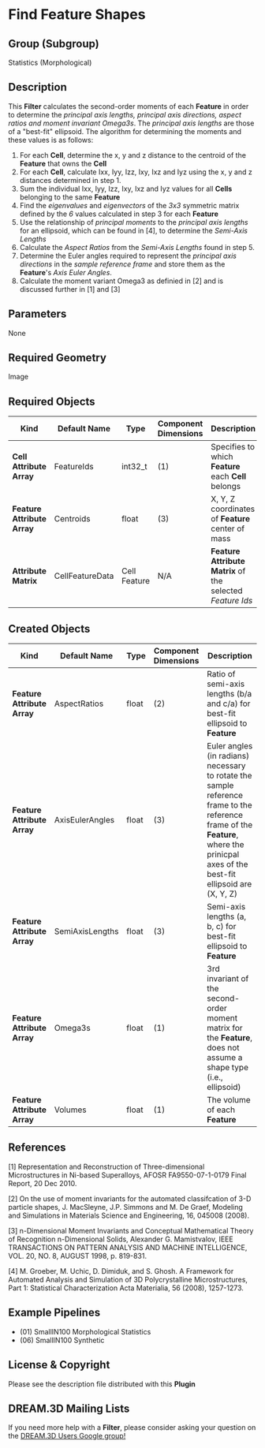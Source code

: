 # Find Feature Shapes  #


## Group (Subgroup) ##

Statistics (Morphological)

## Description ##

This **Filter** calculates the second-order moments of each **Feature** in order to determine the *principal axis lengths, principal axis directions, aspect ratios and moment invariant Omega3s*.  The *principal axis lengths* are those of a "best-fit" ellipsoid.  The algorithm for determining the moments and these values is as follows:

1. For each **Cell**, determine the x, y and z distance to the centroid of the **Feature** that owns the **Cell**
2. For each **Cell**, calculate Ixx, Iyy, Izz, Ixy, Ixz and Iyz using the x, y and z distances determined in step 1.
3. Sum the individual Ixx, Iyy, Izz, Ixy, Ixz and Iyz values for all **Cells** belonging to the same **Feature**
4. Find the *eigenvalues* and *eigenvectors* of the *3x3* symmetric matrix defined by the *6* values calculated in step 3 for each **Feature**
5. Use the relationship of *principal moments* to the *principal axis lengths* for an ellipsoid, which can be found in [4], to determine the *Semi-Axis Lengths*
6. Calculate the *Aspect Ratios* from the *Semi-Axis Lengths* found in step 5.
7. Determine the Euler angles required to represent the *principal axis directions* in the *sample reference frame* and store them as the **Feature**'s *Axis Euler Angles*.
8. Calculate the moment variant Omega3 as definied in [2] and is discussed further in [1] and [3]

## Parameters ##

None

## Required Geometry ##

Image 

## Required Objects ##

| Kind | Default Name | Type | Component Dimensions | Description |
|------|--------------|------|----------------------|-------------|
| **Cell Attribute Array** | FeatureIds | int32_t | (1) | Specifies to which **Feature** each **Cell** belongs |
| **Feature Attribute Array** | Centroids | float | (3) | X, Y, Z coordinates of **Feature** center of mass |
| **Attribute Matrix** | CellFeatureData | Cell Feature | N/A | **Feature Attribute Matrix** of the selected _Feature Ids_ |

## Created Objects ##

| Kind | Default Name | Type | Component Dimensions | Description |
|------|--------------|------|----------------------|-------------|
| **Feature Attribute Array** | AspectRatios | float | (2) | Ratio of semi-axis lengths (b/a and c/a) for best-fit ellipsoid to **Feature** |
| **Feature Attribute Array** | AxisEulerAngles | float | (3) | Euler angles (in radians) necessary to rotate the sample reference frame to the reference frame of the **Feature**, where the prinicpal axes of the best-fit ellipsoid are (X, Y, Z) |
| **Feature Attribute Array** | SemiAxisLengths | float | (3) | Semi-axis lengths (a, b, c) for best-fit ellipsoid to **Feature** |
| **Feature Attribute Array** | Omega3s | float | (1) | 3rd invariant of the second-order moment matrix for the **Feature**, does not assume a shape type (i.e., ellipsoid) |
| **Feature Attribute Array** | Volumes | float | (1) | The volume of each **Feature** |

## References ## 

[1] Representation and Reconstruction of Three-dimensional Microstructures in Ni-based Superalloys, AFOSR FA9550-07-1-0179 Final Report, 20 Dec 2010.

[2] On the use of moment invariants for the automated classifcation of 3-D particle shapes, J. MacSleyne, J.P. Simmons and M. De Graef, Modeling and Simulations in Materials Science and Engineering, 16, 045008 (2008).

[3] n-Dimensional Moment Invariants and Conceptual Mathematical Theory of Recognition n-Dimensional Solids, Alexander G. Mamistvalov, IEEE TRANSACTIONS ON PATTERN ANALYSIS AND MACHINE INTELLIGENCE, VOL. 20, NO. 8, AUGUST 1998, p. 819-831.

[4] M. Groeber, M. Uchic, D. Dimiduk, and S. Ghosh.    A Framework for Automated Analysis and Simulation of 3D Polycrystalline Microstructures, Part 1: Statistical Characterization    Acta Materialia, 56 (2008), 1257-1273. 

## Example Pipelines ##

+ (01) SmallIN100 Morphological Statistics
+ (06) SmallIN100 Synthetic

## License & Copyright ##

Please see the description file distributed with this **Plugin**

## DREAM.3D Mailing Lists ##

If you need more help with a **Filter**, please consider asking your question on the [DREAM.3D Users Google group!](https://groups.google.com/forum/?hl=en#!forum/dream3d-users)



